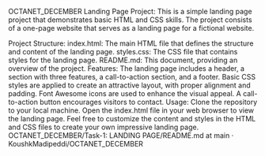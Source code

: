 OCTANET_DECEMBER
Landing Page Project:
This is a simple landing page project that demonstrates basic HTML and CSS skills. The project consists of a one-page website that serves as a landing page for a fictional website.

Project Structure:
index.html: The main HTML file that defines the structure and content of the landing page.
styles.css: The CSS file that contains styles for the landing page.
README.md: This document, providing an overview of the project.
Features:
The landing page includes a header, a section with three features, a call-to-action section, and a footer.
Basic CSS styles are applied to create an attractive layout, with proper alignment and padding.
Font Awesome icons are used to enhance the visual appeal.
A call-to-action button encourages visitors to contact.
Usage:
Clone the repository to your local machine.
Open the index.html file in your web browser to view the landing page.
Feel free to customize the content and styles in the HTML and CSS files to create your own impressive landing page.
OCTANET_DECEMBER/Task-1: LANDING PAGE/README.md at main · KoushkMadipeddi/OCTANET_DECEMBER
